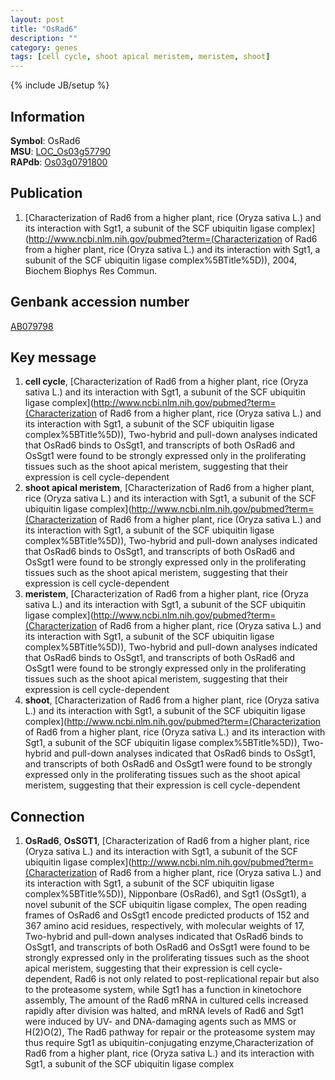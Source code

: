 ```yaml
---
layout: post
title: "OsRad6"
description: ""
category: genes
tags: [cell cycle, shoot apical meristem, meristem, shoot]
---
```

{% include JB/setup %}

## Information
__Symbol__: OsRad6  
__MSU__: [LOC_Os03g57790](http://rice.plantbiology.msu.edu/cgi-bin/ORF_infopage.cgi?orf=LOC_Os03g57790)  
__RAPdb__: [Os03g0791800](http://rapdb.dna.affrc.go.jp/viewer/gbrowse_details/irgsp1?name=Os03g0791800)  

## Publication
1. [Characterization of Rad6 from a higher plant, rice (Oryza sativa L.) and its interaction with Sgt1, a subunit of the SCF ubiquitin ligase complex](http://www.ncbi.nlm.nih.gov/pubmed?term=(Characterization of Rad6 from a higher plant, rice (Oryza sativa L.) and its interaction with Sgt1, a subunit of the SCF ubiquitin ligase complex%5BTitle%5D)), 2004, Biochem Biophys Res Commun.

## Genbank accession number
[AB079798](http://www.ncbi.nlm.nih.gov/nuccore/AB079798)

## Key message
1. __cell cycle__, [Characterization of Rad6 from a higher plant, rice (Oryza sativa L.) and its interaction with Sgt1, a subunit of the SCF ubiquitin ligase complex](http://www.ncbi.nlm.nih.gov/pubmed?term=(Characterization of Rad6 from a higher plant, rice (Oryza sativa L.) and its interaction with Sgt1, a subunit of the SCF ubiquitin ligase complex%5BTitle%5D)),  Two-hybrid and pull-down analyses indicated that OsRad6 binds to OsSgt1, and transcripts of both OsRad6 and OsSgt1 were found to be strongly expressed only in the proliferating tissues such as the shoot apical meristem, suggesting that their expression is cell cycle-dependent
2. __shoot apical meristem__, [Characterization of Rad6 from a higher plant, rice (Oryza sativa L.) and its interaction with Sgt1, a subunit of the SCF ubiquitin ligase complex](http://www.ncbi.nlm.nih.gov/pubmed?term=(Characterization of Rad6 from a higher plant, rice (Oryza sativa L.) and its interaction with Sgt1, a subunit of the SCF ubiquitin ligase complex%5BTitle%5D)),  Two-hybrid and pull-down analyses indicated that OsRad6 binds to OsSgt1, and transcripts of both OsRad6 and OsSgt1 were found to be strongly expressed only in the proliferating tissues such as the shoot apical meristem, suggesting that their expression is cell cycle-dependent
3. __meristem__, [Characterization of Rad6 from a higher plant, rice (Oryza sativa L.) and its interaction with Sgt1, a subunit of the SCF ubiquitin ligase complex](http://www.ncbi.nlm.nih.gov/pubmed?term=(Characterization of Rad6 from a higher plant, rice (Oryza sativa L.) and its interaction with Sgt1, a subunit of the SCF ubiquitin ligase complex%5BTitle%5D)),  Two-hybrid and pull-down analyses indicated that OsRad6 binds to OsSgt1, and transcripts of both OsRad6 and OsSgt1 were found to be strongly expressed only in the proliferating tissues such as the shoot apical meristem, suggesting that their expression is cell cycle-dependent
4. __shoot__, [Characterization of Rad6 from a higher plant, rice (Oryza sativa L.) and its interaction with Sgt1, a subunit of the SCF ubiquitin ligase complex](http://www.ncbi.nlm.nih.gov/pubmed?term=(Characterization of Rad6 from a higher plant, rice (Oryza sativa L.) and its interaction with Sgt1, a subunit of the SCF ubiquitin ligase complex%5BTitle%5D)),  Two-hybrid and pull-down analyses indicated that OsRad6 binds to OsSgt1, and transcripts of both OsRad6 and OsSgt1 were found to be strongly expressed only in the proliferating tissues such as the shoot apical meristem, suggesting that their expression is cell cycle-dependent

## Connection
1. __OsRad6__, __OsSGT1__, [Characterization of Rad6 from a higher plant, rice (Oryza sativa L.) and its interaction with Sgt1, a subunit of the SCF ubiquitin ligase complex](http://www.ncbi.nlm.nih.gov/pubmed?term=(Characterization of Rad6 from a higher plant, rice (Oryza sativa L.) and its interaction with Sgt1, a subunit of the SCF ubiquitin ligase complex%5BTitle%5D)),  Nipponbare (OsRad6), and Sgt1 (OsSgt1), a novel subunit of the SCF ubiquitin ligase complex, The open reading frames of OsRad6 and OsSgt1 encode predicted products of 152 and 367 amino acid residues, respectively, with molecular weights of 17, Two-hybrid and pull-down analyses indicated that OsRad6 binds to OsSgt1, and transcripts of both OsRad6 and OsSgt1 were found to be strongly expressed only in the proliferating tissues such as the shoot apical meristem, suggesting that their expression is cell cycle-dependent, Rad6 is not only related to post-replicational repair but also to the proteasome system, while Sgt1 has a function in kinetochore assembly, The amount of the Rad6 mRNA in cultured cells increased rapidly after division was halted, and mRNA levels of Rad6 and Sgt1 were induced by UV- and DNA-damaging agents such as MMS or H(2)O(2), The Rad6 pathway for repair or the proteasome system may thus require Sgt1 as ubiquitin-conjugating enzyme,Characterization of Rad6 from a higher plant, rice (Oryza sativa L.) and its interaction with Sgt1, a subunit of the SCF ubiquitin ligase complex


